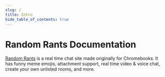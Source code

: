 ```yaml
---
slug: /
title: Intro
hide_table_of_contents: true
---
```


# Random Rants Documentation

[Random Rants](https://randomrants-plus.onrender.com) is a real time chat site made originally for Chromebooks. 
It has funny meme emojis, attachment support, real time video & voice chat, create your own unlisted rooms, and more.